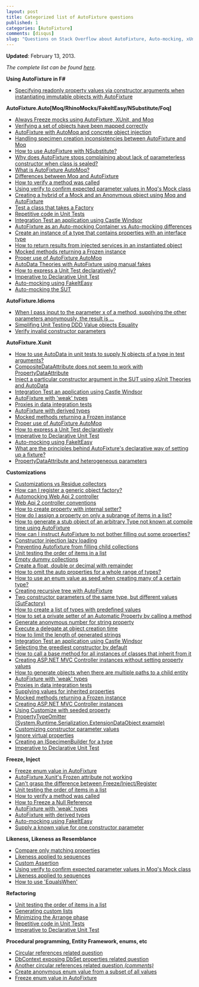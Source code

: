 ```yaml
---
layout: post
title: Categorized list of AutoFixture questions
published: 1
categories: [AutoFixture]
comments: [disqus]
slug: "Questions on Stack Overflow about AutoFixture, Auto-mocking, xUnit.net, Customizations, Idioms, Likeness, and Refactoring."
---
```


**Updated**: February 13, 2013.

*The complete list can be found [here](http://stackoverflow.com/questions/tagged/autofixture).*

**Using AutoFixture in F#**

* [Specifying readonly property values via constructor arguments when instantiating immutable objects with AutoFixture](http://stackoverflow.com/a/20816487/467754)

**AutoFixture.Auto[Moq/RhinoMocks/FakeItEasy/NSubstitute/Foq]**

* [Always Freeze mocks using AutoFixture, XUnit, and Moq](http://stackoverflow.com/questions/20955757/always-freeze-mocks-using-autofixture-xunit-and-moq)
* [Verifying a set of objects have been mapped correctly](http://stackoverflow.com/questions/20284177/verifying-a-set-of-objects-have-been-mapped-correctly)
* [AutoFixture with AutoMoq and concrete object injection](http://stackoverflow.com/questions/20003224/autofixture-with-automoq-and-concrete-object-injection)
* [Handling specimen creation inconsistencies between AutoFixture and Moq](http://stackoverflow.com/questions/18497489/handling-specimen-creation-inconsistencies-between-autofixture-and-moq)
* [How to use AutoFixture with NSubstitute?](http://stackoverflow.com/questions/18342322/example-of-how-to-use-autofixture-with-nsubstitute)
* [Why does AutoFixture stops complaining about lack of parameterless constructor when class is sealed?](http://stackoverflow.com/questions/18155015/why-does-autofixture-w-automoqcustomization-stop-complaining-about-lack-of-para)
* [What is AutoFixture AutoMoq?](http://stackoverflow.com/questions/4845065/what-is-autofixture-automoq)
* [Differences between Moq and AutoFixture](http://stackoverflow.com/questions/5786628/what-are-the-differences-between-moq-and-autofixture)
* [How to verify a method was called](http://stackoverflow.com/questions/8069164/how-do-i-verify-a-method-was-called)
* [Using verify to confirm expected parameter values in Moq's Mock class](http://stackoverflow.com/questions/8883685/using-verify-to-confirm-expected-parameter-values-in-moq-mock-class)
* [Creating a hybrid of a Mock and an Anonymous object using Moq and AutoFixture](http://stackoverflow.com/questions/9341413/creating-a-hybrid-of-a-mock-and-an-anonymous-object-using-e-g-moq-and-autofixtu)
* [Test a class that takes a Factory](http://stackoverflow.com/questions/9839574/how-do-i-test-a-class-that-takes-a-factory)
* [Repetitive code in Unit Tests](http://stackoverflow.com/questions/10493510/repetitive-code-in-unit-tests)
* [Integration Test an application using Castle Windsor](http://stackoverflow.com/questions/11958110/technique-for-using-autofixture-to-integration-test-an-application-using-castle)
* [AutoFixture as an Auto-mocking Container vs Auto-mocking differences](http://stackoverflow.com/questions/12868235/autofixture-as-an-automocking-container-vs-automocking-differences)
* [Create an instance of a type that contains properties with an interface type](http://stackoverflow.com/questions/12949417/how-to-let-autofixture-create-an-instance-of-a-type-that-contains-properties-wit)
* [How to return results from injected services in an instantiated object](http://stackoverflow.com/questions/12963019/how-do-i-get-autofixture-automoq-to-return-results-from-injected-services-in-an)
* [Mocked methods returning a Frozen instance](http://stackoverflow.com/questions/14709025/autofixture-mock-methods-dont-return-a-frozen-instance)
* [Proper use of AutoFixture AutoMoq](http://stackoverflow.com/questions/15208879/does-this-test-make-proper-use-of-autofixture-and-moq)
* [AutoData Theories with AutoFixture using manual fakes](http://stackoverflow.com/questions/15442636/autodata-theories-with-autofixture-using-manual-fakes)
* [How to express a Unit Test declaratively?](http://stackoverflow.com/questions/16145284/autofixture-how-to-express-the-following-code-declaratively)
* [Imperative to Declarative Unit Test](http://stackoverflow.com/questions/16455511/new-to-autofixture-trying-to-get-my-head-around-it-and-i-cant-see-it-helping-me)
* [Auto-mocking using FakeItEasy](http://stackoverflow.com/questions/16612145/how-to-use-autofixture-in-this-case)
* [Auto-mocking the SUT](http://stackoverflow.com/questions/16738191/automocking-the-sut)

**AutoFixture.Idioms**

* [When I pass input to the parameter x of a method, supplying the other parameters anonymously, the result is ...](http://stackoverflow.com/questions/11452539/generalised-func-wrapping-with-anonymous-values-equivalent-to-autofixture-with)
* [Simplifing Unit Testing DDD Value objects Equality](http://stackoverflow.com/questions/12051087/how-to-simplify-unit-testing-ddd-value-objects-equality-with-autofixture)
* [Verify invalid constructor parameters](http://stackoverflow.com/questions/15078400/autofixture-test-for-invalid-constructor-parameter)

**AutoFixture.Xunit**

* [How to use AutoData in unit tests to supply N objects of a type in test arguments?](http://stackoverflow.com/questions/21195872/how-to-use-autodata-in-unit-tests-to-supply-n-objects-of-a-type-in-test-argument)
* [CompositeDataAttribute does not seem to work with PropertyDataAttribute](http://stackoverflow.com/questions/18852608/autofixture-compositedataattribute-does-not-work-with-propertydataattribute)
* [Inject a particular constructor argument in the SUT using xUnit Theories and AutoData](http://stackoverflow.com/questions/18238348/can-a-particular-constructor-argument-of-an-injected-sut-using-autodata-xunit-th)
* [Integration Test an application using Castle Windsor](http://stackoverflow.com/questions/11958110/technique-for-using-autofixture-to-integration-test-an-application-using-castle)
* [AutoFixture with 'weak' types](http://stackoverflow.com/questions/13960681/autofixture-with-weak-types)
* [Proxies in data integration tests](http://stackoverflow.com/questions/14391146/using-autofixture-in-my-data-integration-tests-to-create-proxies)
* [AutoFixture with derived types](http://stackoverflow.com/questions/14410991/autofixture-with-derived-types)
* [Mocked methods returning a Frozen instance](http://stackoverflow.com/questions/14709025/autofixture-mock-methods-dont-return-a-frozen-instance)
* [Proper use of AutoFixture AutoMoq](http://stackoverflow.com/questions/15208879/does-this-test-make-proper-use-of-autofixture-and-moq)
* [How to express a Unit Test declaratively](http://stackoverflow.com/questions/16145284/autofixture-how-to-express-the-following-code-declaratively)
* [Imperative to Declarative Unit Test](http://stackoverflow.com/questions/16455511/new-to-autofixture-trying-to-get-my-head-around-it-and-i-cant-see-it-helping-me)
* [Auto-mocking using FakeItEasy](http://stackoverflow.com/questions/16612145/how-to-use-autofixture-in-this-case)
* [What are the principles behind AutoFixture's declarative way of setting up a fixture?](http://stackoverflow.com/questions/16731821/what-are-the-principles-behind-autofixtures-declarative-way-of-setting-up-a-fix)
* [PropertyDataAttribute and heterogeneous parameters](http://stackoverflow.com/questions/16841414/autofixture-propertydata-and-heterogeneous-parameters)

**Customizations**

* [Customizations vs Residue collectors](http://stackoverflow.com/questions/21590491/customizations-vs-residue-collectors)
* [How can I register a generic object factory?](http://stackoverflow.com/questions/20209469/how-can-i-register-a-generic-object-factory)
* [Automocking Web Api 2 controller](http://stackoverflow.com/questions/19908385/automocking-web-api-2-controller)
* [Web Api 2 controller conventions](http://stackoverflow.com/questions/20712686/need-to-create-convention-for-apicontrollers)
* [How to create property with internal setter?](http://stackoverflow.com/questions/19345400/autofixture-create-property-with-internal-setter)
* [How do I assign a property on only a subrange of items in a list?](http://stackoverflow.com/questions/19286476/autofixture-how-do-i-assign-a-property-on-only-a-subrange-of-items-in-a-list)
* [How to generate a stub object of an arbitrary Type not known at compile time using AutoFixture](http://stackoverflow.com/questions/18953714/how-to-generate-a-stub-object-of-an-arbitrary-type-not-known-at-compile-time-usi)
* [How can I instruct AutoFixture to not bother filling out some properties?](http://stackoverflow.com/questions/18346803/how-can-i-instruct-autofixture-to-not-bother-filling-out-some-properties)
* [Constructor injection lazy loading](http://stackoverflow.com/questions/18307975/autofixture-constructer-injection-lazy-loading)
* [Preventing Autofixture from filling child collections](http://stackoverflow.com/questions/17978607/preventing-autofixture-from-filling-child-collections)
* [Unit testing the order of items in a list](http://stackoverflow.com/questions/17867566/unit-testing-order-of-items-in-a-list)
* [Empty dummy collections](http://stackoverflow.com/questions/17795863/empty-dummy-collections)
* [Create a float, double or decimal with remainder](http://stackoverflow.com/questions/17672861/autofixture-create-a-float-double-or-decimal-with-remainder)
* [How to omit the auto properties for a whole range of types?](http://stackoverflow.com/questions/17280912/how-to-create-a-customization-that-omits-the-auto-properties-for-a-whole-range-o)
* [How to use an enum value as seed when creating many of a certain type?](http://stackoverflow.com/questions/17111765/how-to-configure-autofixture-to-use-an-enum-value-as-seed-when-creating-many-of)
* [Creating recursive tree with AutoFixture](http://stackoverflow.com/questions/17087788/creating-recursive-tree-with-autofixture)
* [Two constructor parameters of the same type, but different values (SutFactory)](http://stackoverflow.com/questions/16997718/autofixture-two-constructor-parameters-of-the-same-type-but-different-values)
* [How to create a list of types with predefined values](http://stackoverflow.com/questions/5555054/how-do-i-create-a-list-of-classes-which-always-have-a-predefined-value-set-in-au)
* [How to set a private setter of an Automatic Property by calling a method](http://stackoverflow.com/questions/5722581/autofixture-how-do-i-call-a-method-how-to-set-a-private-setter-of-an-autoprop)
* [Generate anonymous number for string property](http://stackoverflow.com/questions/9209050/generate-anonymous-number-for-string-property-with-autofixture)
* [Execute a delegate at object creation time](http://stackoverflow.com/questions/10032535/can-autofixture-execute-a-delegate-at-object-creation-time)
* [How to limit the length of generated strings](http://stackoverflow.com/questions/10125199/autofixture-configure-fixture-to-limit-string-generation-length)
* [Integration Test an application using Castle Windsor](http://stackoverflow.com/questions/11958110/technique-for-using-autofixture-to-integration-test-an-application-using-castle)
* [Selecting the greediest constructor by default](http://stackoverflow.com/questions/12425521/force-autofixture-to-use-the-greediest-constructor)
* [How to call a base method for all instances of classes that inherit from it](http://stackoverflow.com/questions/13143977/can-i-tell-autofixture-to-call-some-base-method-for-all-instances-of-classes-tha)
* [Creating ASP.NET MVC Controller instances without setting property values](http://stackoverflow.com/questions/13869968/how-do-i-apply-autofixture-customizations-to-anything-inheriting-from-a-base-cla)
* [How to generate objects when there are multiple paths to a child entity](http://stackoverflow.com/questions/13940278/how-do-i-generate-objects-when-there-are-multiple-paths-to-a-child-entity)
* [AutoFixture with 'weak' types](http://stackoverflow.com/questions/13960681/autofixture-with-weak-types)
* [Proxies in data integration tests](http://stackoverflow.com/questions/14391146/using-autofixture-in-my-data-integration-tests-to-create-proxies)
* [Supplying values for inherited properties](http://stackoverflow.com/questions/14639018/why-is-autofixture-customization-causing-inherited-properties-to-not-be-filled)
* [Mocked methods returning a Frozen instance](http://stackoverflow.com/questions/14709025/autofixture-mock-methods-dont-return-a-frozen-instance)
* [Creating ASP.NET MVC Controller instances](http://stackoverflow.com/questions/14985930/autofixture-fails-to-createanonymous-mvc-controller)
* [Using Customize with seeded property](http://stackoverflow.com/questions/5398258/customizing-autofixture-builder-with-seeded-property)
* [PropertyTypeOmitter (System.Runtime.Serialization.ExtensionDataObject example)](http://stackoverflow.com/questions/15478897/ploeh-autofixture-was-unable-to-create-an-instance-from-system-runtime-serializa)
* [Customizing constructor parameter values](http://stackoverflow.com/questions/15531321/how-do-i-use-autofixture-v3-with-icustomization-ispecimenbuilder-to-deal-with)
* [Ignore virtual properties](http://stackoverflow.com/questions/15705830/autofixture-ignore-virtual-properties)
* [Creating an ISpecimenBuilder for a type](http://stackoverflow.com/questions/16322697/creating-an-autofixture-specimen-builder-for-a-type)
* [Imperative to Declarative Unit Test](http://stackoverflow.com/questions/16455511/new-to-autofixture-trying-to-get-my-head-around-it-and-i-cant-see-it-helping-me)

**Freeze, Inject**

* [Freeze enum value in AutoFixture](http://stackoverflow.com/questions/21611107/freeze-enum-value-in-autofixture)
* [AutoFixture.Xunit's Frozen attribute not working](http://stackoverflow.com/questions/18925608/autofixture-xunits-frozen-not-working)
* [Can't grasp the difference between Freeze/Inject/Register](http://stackoverflow.com/questions/18161127/autofixture-cant-grasp-the-difference-between-freeze-inject-register)
* [Unit testing the order of items in a list](http://stackoverflow.com/questions/17867566/unit-testing-order-of-items-in-a-list)
* [How to verify a method was called](http://stackoverflow.com/questions/8069164/how-do-i-verify-a-method-was-called)
* [How to Freeze a Null Reference](http://stackoverflow.com/questions/12218206/how-can-i-freeze-a-null-instance-in-autofixture)
* [AutoFixture with 'weak' types](http://stackoverflow.com/questions/13960681/autofixture-with-weak-types)
* [AutoFixture with derived types](http://stackoverflow.com/questions/14410991/autofixture-with-derived-types)
* [Auto-mocking using FakeItEasy](http://stackoverflow.com/questions/16612145/how-to-use-autofixture-in-this-case)
* [Supply a known value for one constructor parameter](http://stackoverflow.com/questions/16819470/autofixture-automoq-supply-a-known-value-for-one-constructor-parameter)

**Likeness, Likeness as Resemblance**

* [Compare only matching properties](http://stackoverflow.com/questions/9341153/autofixture-likeness-compare-only-matching-properties)
* [Likeness applied to sequences](http://stackoverflow.com/questions/11718761/applying-autofixture-semanticcomparison-oflikeness-to-sequences-collections)
* [Custom Assertion](http://stackoverflow.com/questions/16714258/likeness-polishing-and-packaging)
* [Using verify to confirm expected parameter values in Moq's Mock class](http://stackoverflow.com/questions/8883685/using-verify-to-confirm-expected-parameter-values-in-moq-mock-class)
* [Likeness applied to sequences](http://stackoverflow.com/questions/11718761/applying-autofixture-semanticcomparison-oflikeness-to-sequences-collections)
* [How to use 'EqualsWhen'](http://stackoverflow.com/questions/15605241/why-doesnt-autofixture-likeness-behave-like-id-expect-for-one-of-these-two-tes)

**Refactoring**

* [Unit testing the order of items in a list](http://stackoverflow.com/questions/17867566/unit-testing-order-of-items-in-a-list)
* [Generating custom lists](http://stackoverflow.com/questions/17846164/autofixture-generate-custom-list)
* [Minimizing the Arrange phase](http://stackoverflow.com/questions/2622334/autofixture-refactoring)
* [Repetitive code in Unit Tests](http://stackoverflow.com/questions/10493510/repetitive-code-in-unit-tests)
* [Imperative to Declarative Unit Test](http://stackoverflow.com/questions/16455511/new-to-autofixture-trying-to-get-my-head-around-it-and-i-cant-see-it-helping-me)

**Procedural programming, Entity Framework, enums, etc**

* [Circular references related question](http://stackoverflow.com/questions/18598719/how-can-i-use-custom-ispecimenbuilders-with-omitonrecursionbehavior)
* [DbContext exposing DbSet properties related question](http://stackoverflow.com/questions/19328224/how-to-mockup-entity-framework-6-with-moq-autofixture)
* [Another circular references related question *(comments)*](http://stackoverflow.com/questions/19840537/creating-a-domain-model-without-circular-references-in-entity-framework#comment29586458_19840537)
* [Create anonymous enum value from a subset of all values](http://stackoverflow.com/questions/20957010/create-anonymous-enum-value-from-a-subset-of-all-values)
* [Freeze enum value in AutoFixture](http://stackoverflow.com/questions/21611107/freeze-enum-value-in-autofixture)